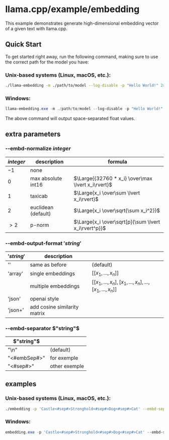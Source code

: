 # llama.cpp/example/embedding

This example demonstrates generate high-dimensional embedding vector of a given text with llama.cpp.

## Quick Start

To get started right away, run the following command, making sure to use the correct path for the model you have:

### Unix-based systems (Linux, macOS, etc.):

```bash
./llama-embedding -m ./path/to/model --log-disable -p "Hello World!" 2>/dev/null
```

### Windows:

```powershell
llama-embedding.exe -m ./path/to/model --log-disable -p "Hello World!" 2>$null
```

The above command will output space-separated float values.

## extra parameters
### --embd-normalize $integer$
| $integer$ | description         | formula |
|-----------|---------------------|---------|
| $-1$      | none                |
| $0$       | max absolute int16  | $\Large{{32760 * x_i} \over\max \lvert x_i\rvert}$
| $1$       | taxicab             | $\Large{x_i \over\sum \lvert x_i\rvert}$
| $2$       | euclidean (default) | $\Large{x_i \over\sqrt{\sum x_i^2}}$
| $>2$      | p-norm              | $\Large{x_i \over\sqrt[p]{\sum \lvert x_i\rvert^p}}$

### --embd-output-format $'string'$
| $'string'$ | description                  |  |
|------------|------------------------------|--|
| ''         | same as before               | (default)
| 'array'    | single embeddings            | $[[x_1,...,x_n]]$
|            | multiple embeddings          | $[[x_1,...,x_n],[x_1,...,x_n],...,[x_1,...,x_n]]$
| 'json'     | openai style                 |
| 'json+'    | add cosine similarity matrix |

### --embd-separator $"string"$
| $"string"$   | |
|--------------|-|
| "\n"         | (default)
| "<#embSep#>" | for exemple
| "<#sep#>"    | other exemple

## examples
### Unix-based systems (Linux, macOS, etc.):

```bash
./embedding -p 'Castle<#sep#>Stronghold<#sep#>Dog<#sep#>Cat' --embd-separator '<#sep#>' --embd-normalize 2  --embd-output-format '' -m './path/to/model.gguf' --n-gpu-layers 99 --log-disable 2>/dev/null
```

### Windows:

```powershell
embedding.exe -p 'Castle<#sep#>Stronghold<#sep#>Dog<#sep#>Cat' --embd-separator '<#sep#>' --embd-normalize 2  --embd-output-format '' -m './path/to/model.gguf' --n-gpu-layers 99 --log-disable 2>/dev/null
```

